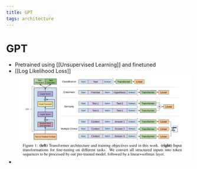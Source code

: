 ```yaml
---
title: GPT
tags: architecture
---
```


# GPT
- Pretrained using [[Unsupervised Learning]] and finetuned
- [[Log Likelihood Loss]]
- ![im](assets/Pasted%20Image%2020220307184212.png)






















































